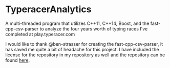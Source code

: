 # TyperacerAnalytics
A multi-threaded program that utilizes C++11, C++14, Boost, and the fast-cpp-csv-parser to analyze the four years worth of typing races I've completed at play.typeracer.com

I would like to thank @ben-strasser for creating the fast-cpp-csv-parser, it has saved me quite a bit of headache for this project. I have included the license for the repository in my repository as well and the repository can be found <a href="https://github.com/ben-strasser/fast-cpp-csv-parser">here</a>. 
